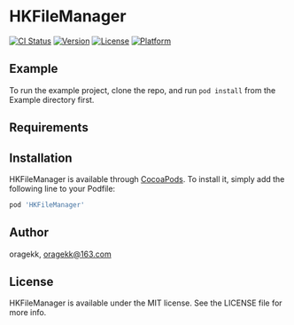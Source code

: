 # HKFileManager

[![CI Status](https://img.shields.io/travis/oragekk/HKFileManager.svg?style=flat)](https://travis-ci.org/oragekk/HKFileManager)
[![Version](https://img.shields.io/cocoapods/v/HKFileManager.svg?style=flat)](https://cocoapods.org/pods/HKFileManager)
[![License](https://img.shields.io/cocoapods/l/HKFileManager.svg?style=flat)](https://cocoapods.org/pods/HKFileManager)
[![Platform](https://img.shields.io/cocoapods/p/HKFileManager.svg?style=flat)](https://cocoapods.org/pods/HKFileManager)

## Example

To run the example project, clone the repo, and run `pod install` from the Example directory first.

## Requirements

## Installation

HKFileManager is available through [CocoaPods](https://cocoapods.org). To install
it, simply add the following line to your Podfile:

```ruby
pod 'HKFileManager'
```

## Author

oragekk, oragekk@163.com

## License

HKFileManager is available under the MIT license. See the LICENSE file for more info.

